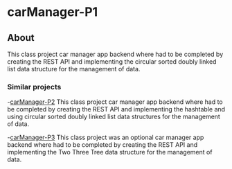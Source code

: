 # carManager-P1

## About
 This class project car manager app backend where had to be completed by creating the REST API and implementing the circular sorted doubly linked list data structure for the management of data.

### Similar projects
 -[carManager-P2](https://github.com/Fernando1929/carmanager-P2.git) This class project car manager app backend where had to be completed by creating the REST API and implementing the hashtable and using circular sorted doubly linked list data structures for the management of data.

-[carManager-P3](https://github.com/Fernando1929/carManager-P3.git) This class project was an optional car manager app backend where had to be completed by creating the REST API and implementing the Two Three Tree data structure for the management of data.


